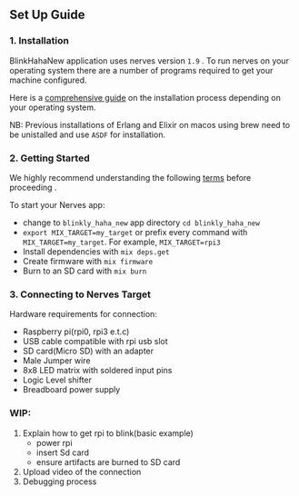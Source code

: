 
## Set Up Guide

### 1. Installation

BlinkHahaNew application uses nerves version `1.9` . To run nerves on your operating system there are a number of programs required to get your machine configured.

Here is a [comprehensive guide](https://hexdocs.pm/nerves/installation.html#content) on  the installation process depending on your operating system.

NB: Previous installations of Erlang and Elixir on macos using brew need to be unistalled and use `ASDF` for installation.


### 2. Getting Started 

We highly recommend understanding the following [terms](https://hexdocs.pm/nerves/getting-started.html#common-terms) before proceeding .


To start your Nerves app:
  * change to `blinkly_haha_new` app directory `cd blinkly_haha_new`
  * `export MIX_TARGET=my_target` or prefix every command with
    `MIX_TARGET=my_target`. For example, `MIX_TARGET=rpi3`
  * Install dependencies with `mix deps.get`
  * Create firmware with `mix firmware`
  * Burn to an SD card with `mix burn`



### 3. Connecting to Nerves Target

Hardware requirements for connection:

 - Raspberry pi(rpi0, rpi3 e.t.c)
 - USB cable compatible with rpi usb slot
 - SD card(Micro SD) with an adapter
 - Male Jumper wire
 - 8x8 LED matrix  with soldered input pins
 - Logic Level shifter
 - Breadboard power supply


### WIP:

 1. Explain how to get rpi to blink(basic example)
    - power rpi
    - insert Sd card
    - ensure artifacts are burned to SD card 
 2. Upload video of the connection 
 3. Debugging process
 


